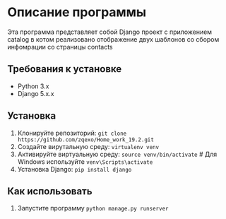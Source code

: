# Описание программы

Эта программа представляет собой Django проект с приложением catalog в котом реализовано отображение двух шаблонов со сбором инфомрации со страницы contacts

## Требования к установке

- Python 3.x
- Django 5.x.x

## Установка
  
1. Клонируйте репозиторий: `git clone https://github.com/zqexo/Home_work_19.2.git`
2. Создайте вирутальную среду: `virtualenv venv`
3. Активируйте виртуальную среду: `source venv/bin/activate`  # Для Windows используйте `venv\Scripts\activate`
4. Установка Django: `pip install django`

## Как использовать

1. Запустите программу `python manage.py runserver`
